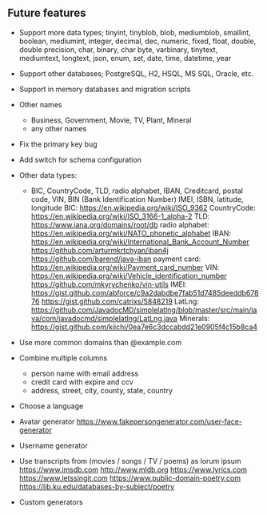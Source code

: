 
## Future features

- Support more data types;
  tinyint, tinyblob, blob, mediumblob, smallint, boolean, mediumint, integer, decimal,
  dec, numeric, fixed, float, double, double precision, char, binary, char byte, 
  varbinary, tinytext, mediumtext, longtext, json, enum, set, date, time, datetime,
  year
- Support other databases;
  PostgreSQL, H2, HSQL, MS SQL, Oracle, etc.
- Support in memory databases and migration scripts
- Other names
  - Business, Government, Movie, TV, Plant, Mineral
  - any other names
- Fix the primary key bug
- Add switch for schema configuration
- Other data types:
  - BIC, CountryCode, TLD, radio alphabet, IBAN, 
    Creditcard, postal code, VIN, BIN (Bank Identification Number)
    IMEI, ISBN, latitude, longitude
  BIC: https://en.wikipedia.org/wiki/ISO_9362
  CountryCode: https://en.wikipedia.org/wiki/ISO_3166-1_alpha-2
  TLD: https://www.iana.org/domains/root/db
  radio alphabet: https://en.wikipedia.org/wiki/NATO_phonetic_alphabet
  IBAN: https://en.wikipedia.org/wiki/International_Bank_Account_Number
        https://github.com/arturmkrtchyan/iban4j
        https://github.com/barend/java-iban
  payment card: https://en.wikipedia.org/wiki/Payment_card_number
  VIN: https://en.wikipedia.org/wiki/Vehicle_identification_number
       https://github.com/mkyrychenko/vin-utils
  IMEI: https://gist.github.com/abforce/c9a2dabdbe7fab51d7485deeddb67876
        https://gist.github.com/catrixs/5848219
  LatLng: https://github.com/JavadocMD/simplelatlng/blob/master/src/main/java/com/javadocmd/simplelatlng/LatLng.java
  Minerals: https://gist.github.com/kiichi/0ea7e6c3dccabdd21e0905f4c15b8ca4
  
- Use more common domains than @example.com
- Combine multiple columns
  - person name with email address
  - credit card with expire and ccv
  - address, street, city, county, state, country
- Choose a language
- Avatar generator
  https://www.fakepersongenerator.com/user-face-generator
- Username generator
- Use transcripts from (movies / songs / TV / poems) as lorum ipsum
  https://www.imsdb.com
  http://www.mldb.org
  https://www.lyrics.com
  https://www.letssingit.com
  https://www.public-domain-poetry.com
  https://lib.ku.edu/databases-by-subject/poetry
- Custom generators
